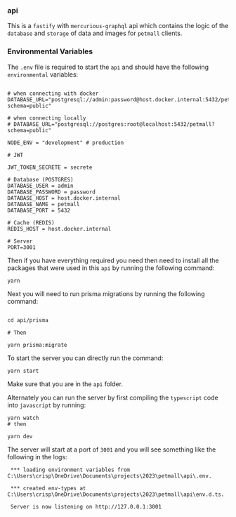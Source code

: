 ### api

This is a `fastify` with `mercurious-graphql` api which contains the logic of the `database` and `storage` of data and images for `petmall` clients.

### Environmental Variables

The `.env` file is required to start the `api` and should have the following `environmental` variables:

```.env

# when connecting with docker
DATABASE_URL="postgresql://admin:password@host.docker.internal:5432/petmall?schema=public"

# when connecting locally
# DATABASE_URL="postgresql://postgres:root@localhost:5432/petmall?schema=public"

NODE_ENV = "development" # production

# JWT

JWT_TOKEN_SECRETE = secrete

# Database (POSTGRES)
DATABASE_USER = admin
DATABASE_PASSWORD = password
DATABASE_HOST = host.docker.internal
DATABASE_NAME = petmall
DATABASE_PORT = 5432

# Cache (REDIS)
REDIS_HOST = host.docker.internal

# Server
PORT=3001

```

Then if you have everything required you need then need to install all the packages that were used in this `api` by running the following command:

```shell
yarn
```

Next you will need to run prisma migrations by running the following command:

```shell

cd api/prisma

# Then

yarn prisma:migrate

```

To start the server you can directly run the command:

```shell
yarn start
```

Make sure that you are in the `api` folder.

Alternately you can run the server by first compiling the `typescript` code into `javascript` by running:

```shell
yarn watch
# then

yarn dev
```

The server will start at a port of `3001` and you will see something like the following in the logs:

```shell
 *** loading environment variables from C:\Users\crisp\OneDrive\Documents\projects\2023\petmall\api\.env.

 *** created env-types at C:\Users\crisp\OneDrive\Documents\projects\2023\petmall\api\env.d.ts.

 Server is now listening on http://127.0.0.1:3001
```

